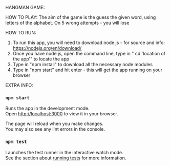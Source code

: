 HANGMAN GAME:

HOW TO PLAY:
The aim of the game is the guess the given word, using letters of the alphabet.
On 5 wrong attempts - you will lose


HOW TO RUN:
1. To run this app, you will need to download node js - for source and info: https://nodejs.org/en/download/
2. Once you have node js, open the command line, type in " cd 'location of the app'" to locate the app
3. Type in "npm install" to download all the necessary node modules
4. Type in "npm start" and hit enter - this will get the app running on your browser

EXTRA INFO:
### `npm start`

Runs the app in the development mode.\
Open [http://localhost:3000](http://localhost:3000) to view it in your browser.

The page will reload when you make changes.\
You may also see any lint errors in the console.

### `npm test`

Launches the test runner in the interactive watch mode.\
See the section about [running tests](https://facebook.github.io/create-react-app/docs/running-tests) for more information.


